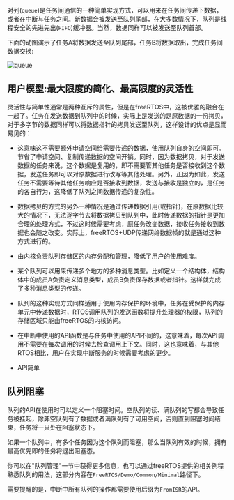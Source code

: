 对列(`queue`)是任务间通信的一种简单实现方式，可以用来在任务间传递下数据，或者在中断与任务之间。新数据会被发送至队列尾部，在大多数情况下，队列是线程安全的先进先出(`FIFO`)缓冲器。当然，数据同样可以被发送至队列首部。

下面的动图演示了任务A将数据发送至队列尾部，任务B将数据取出，完成任务间数据交换:

![queue](http://www.freertos.org/queue_animation.gif)

## 用户模型:最大限度的简化、最高限度的灵活性

灵活性与简单性通常是两种互斥的属性，但是在freeRTOS中，这被优雅的融合在一起了。任务在发送数据到队列中的时候，实际上是发送的是原数据的一份拷贝，对于多字节的数据同样可以将数据指针的拷贝发送至队列，这样设计的优点是显而易见的：

- 这意味这不需要额外申请空间给需要传递的数据，使用队列自身的空间即可。节省了申请空间、复制传递数据的空间开销。同时，因为数据拷贝，对于发送数据的任务来说，这个数据是复用的，即不需要管其他任务是否接收到这个数据，发送任务即可以对原数据进行改写等其他处理。另外，正因为如此，发送任务不需要等待其他任务响应是否接收到数据，发送与接收是独立的，是任务的各自行为，这降低了队列之间数据传递的复杂性。

- 数据拷贝的方式的另外一种情况是通过传递数据引用(或指针)，在原数据比较大的情况下，无法逐字节去将数据拷贝到队列中，此时传递数据的指针是更加合理的处理方式，不过这时候需要考虑，原任务改变数据，接收任务接收到数据也会随之改变。实际上，freeRTOS+UDP传递网络数据帧的就是通过这种方式进行的。

- 由内核负责队列存储区的内存分配和管理，降低了用户的使用难度。

- 某个队列可以用来传递多个地方的多种消息类型。比如定义一个结构体，结构体中的成员A负责定义消息类型，成员B负责保存数据或者指针。这样就完成了多种消息类型的传递。

- 队列的这种实现方式同样适用于使用内存保护的环境中，任务在受保护的内存单元中传递数据时，RTOS调用队列的发送函数将提升处理器的权限，队列的存储区域只能由freeRTOS的内核访问。

- 在中断中使用的API函数是与任务中使用的API不同的，这意味着，每次API调用不需要在每次调用的时候去检查调用上下文。同时，这也意味着，与其他RTOS相比，用户在实现中断服务的时候需要考虑的更少。

- API简单

## 队列阻塞

队列的API在使用时可以定义一个阻塞时间。空队列的读、满队列的写都会导致任务被挂起，除非空队列有了数据或者满队列有了可用空间，否则直到阻塞时间结束，任务将一只处在阻塞状态下。

如果一个队列中，有多个任务因为这个队列而阻塞，那么当队列有效的时候，拥有最高优先即的任务将退出阻塞态。

你可以在"队列管理"一节中获得更多信息，也可以通过freeRTOS提供的相关例程熟悉队列的用法，这部分内容在`FreeRTOS/Demo/Common/Minimal`路径下。

需要提醒的是，中断中所有队列的操作都需要使用后缀为`FromISR`的API。

